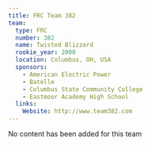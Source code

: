 ```yaml
---
title: FRC Team 382
team:
  type: FRC
  number: 382
  name: Twisted Blizzard
  rookie_year: 2000
  location: Columbus, OH, USA
  sponsors:
    - American Electric Power
    - Batelle
    - Columbus State Community College
    - Eastmoor Academy High School
  links:
    Website: http://www.team382.com
---
```

No content has been added for this team